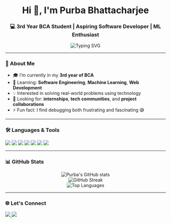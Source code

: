<h1 align="center">Hi 👋, I'm Purba Bhattacharjee</h1>
<h3 align="center">💻 3rd Year BCA Student | Aspiring Software Developer | ML Enthusiast</h3>

<p align="center">
  <img src="https://readme-typing-svg.herokuapp.com?font=Fira+Code&duration=2000&pause=1000&color=Blue&center=true&vCenter=true&width=435&lines=Always+learning+something+new!;Tech+lover+%7C+Problem+Solver;Python+%7C+Java+%7C+Web+Development;Machine+Learning+Explorer" alt="Typing SVG" />
</p>

---

### 🚀 About Me
- 🎓 I’m currently in my **3rd year of BCA**
- 🌱 Learning: **Software Engineering**, **Machine Learning**, **Web Development**
- 💡 Interested in solving real-world problems using technology
- 🤝 Looking for: **internships**, **tech communities**, and **project collaborations**
- ⚡ Fun fact: I find debugging both frustrating and fascinating 😅

---

### 🛠️ Languages & Tools

<p align="left">
  <img src="https://img.shields.io/badge/C-00599C?style=for-the-badge&logo=c&logoColor=white" />
  <img src="https://img.shields.io/badge/C++-00599C?style=for-the-badge&logo=cplusplus&logoColor=white" />
  <img src="https://img.shields.io/badge/Java-ED8B00?style=for-the-badge&logo=java&logoColor=white" />
  <img src="https://img.shields.io/badge/Python-3776AB?style=for-the-badge&logo=python&logoColor=white" />
  <img src="https://img.shields.io/badge/HTML5-E34F26?style=for-the-badge&logo=html5&logoColor=white" />
  <img src="https://img.shields.io/badge/CSS3-1572B6?style=for-the-badge&logo=css3&logoColor=white" />
  <img src="https://img.shields.io/badge/MySQL-00000F?style=for-the-badge&logo=mysql&logoColor=white" />
</p>

---

### 📊 GitHub Stats

<p align="center">
  <img src="https://github-readme-stats.vercel.app/api?username=PurbaBhattacharjee&show_icons=true&theme=radical" alt="Purba's GitHub stats" />
  <br/>
  <img src="https://github-readme-streak-stats.herokuapp.com/?user=PurbaBhattacharjee&theme=radical" alt="GitHub Streak" />
  <br/>
  <img src="https://github-readme-stats.vercel.app/api/top-langs/?username=PurbaBhattacharjee&layout=compact&theme=radical" alt="Top Languages" />
</p>

---

### 🌐 Let's Connect

<p>
  <a href="https://www.linkedin.com/in/bhattacharjeepurba" target="_blank">
    <img src="https://img.shields.io/badge/LinkedIn-blue?style=for-the-badge&logo=linkedin&logoColor=white" />
  </a>
  <a href="mailto:pbhattacharjee861@gmail.com">
    <img src="https://img.shields.io/badge/Email-D14836?style=for-the-badge&logo=gmail&logoColor=white" />
  </a>
</p>

